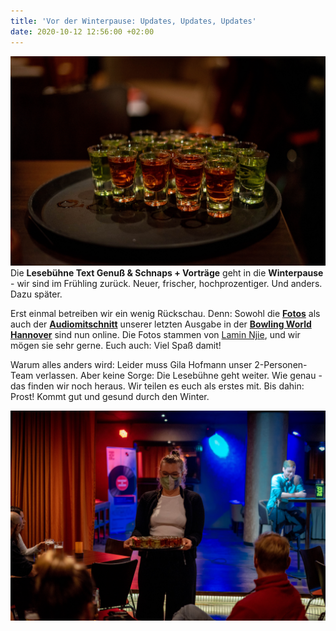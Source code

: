 ```yaml
---
title: 'Vor der Winterpause: Updates, Updates, Updates'
date: 2020-10-12 12:56:00 +02:00
---
```


![DSC04664.jpg](/uploads/DSC04664.jpg)Die **Lesebühne Text Genuß & Schnaps \+ Vorträge** geht in die **Winterpause** - wir sind im Frühling zurück. Neuer, frischer, hochprozentiger. Und anders. Dazu später.

Erst einmal betreiben wir ein wenig Rückschau. Denn: Sowohl die **[Fotos](https://lesebuehnetextgenuss.de/galerie/4er-split-8-dot-10-dot-2020-bowling-world-hannover.html)** als auch der **[Audiomitschnitt](https://lesebuehnetextgenuss.de/lesende/4er-split-bowling-world.html)** unserer letzten Ausgabe in der **[Bowling World Hannover](https://hannover.bowlingworld.de/)** sind nun online. Die Fotos stammen von [Lamin Njie](https://www.instagram.com/blvcktvty/), und wir mögen sie sehr gerne. Euch auch: Viel Spaß damit!

Warum alles anders wird: Leider muss Gila Hofmann unser 2-Personen-Team verlassen. Aber keine Sorge: Die Lesebühne geht weiter. Wie genau - das finden wir noch heraus. Wir teilen es euch als erstes mit. Bis dahin: Prost! Kommt gut und gesund durch den Winter.

![DSC04660.jpg](/uploads/DSC04660.jpg)